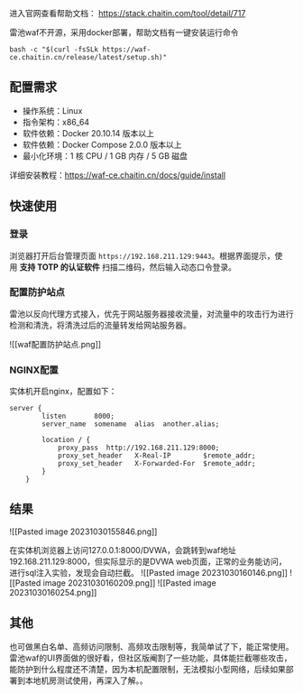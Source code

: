 
进入官网查看帮助文档：
https://stack.chaitin.com/tool/detail/717 

雷池waf不开源，采用docker部署，帮助文档有一键安装运行命令

`bash -c "$(curl -fsSLk https://waf-ce.chaitin.cn/release/latest/setup.sh)"`

## 配置需求

- 操作系统：Linux
- 指令架构：x86_64
- 软件依赖：Docker 20.10.14 版本以上
- 软件依赖：Docker Compose 2.0.0 版本以上
- 最小化环境：1 核 CPU / 1 GB 内存 / 5 GB 磁盘

详细安装教程：https://waf-ce.chaitin.cn/docs/guide/install

## 快速使用

### 登录

浏览器打开后台管理页面 `https://192.168.211.129:9443`。根据界面提示，使用 **支持 TOTP 的认证软件** 扫描二维码，然后输入动态口令登录。

### 配置防护站点

雷池以反向代理方式接入，优先于网站服务器接收流量，对流量中的攻击行为进行检测和清洗，将清洗过后的流量转发给网站服务器。

![[waf配置防护站点.png]]
### NGINX配置

实体机开启nginx，配置如下：

```
server {
        listen       8000;
        server_name  somename  alias  another.alias;

        location / {
            proxy_pass  http://192.168.211.129:8000;
            proxy_set_header   X-Real-IP        $remote_addr;
            proxy_set_header   X-Forwarded-For  $remote_addr;
        }
    }
```

## 结果

![[Pasted image 20231030155846.png]]

在实体机浏览器上访问127.0.0.1:8000/DVWA，会跳转到waf地址192.168.211.129:8000，但实际显示的是DVWA web页面，正常的业务能访问，进行sql注入实验，发现会自动拦截。
![[Pasted image 20231030160146.png]]
![[Pasted image 20231030160209.png]]
![[Pasted image 20231030160254.png]]


## 其他

也可做黑白名单、高频访问限制、高频攻击限制等，我简单试了下，能正常使用。
雷池waf的UI界面做的很好看，但社区版阉割了一些功能，具体能拦截哪些攻击，能防护到什么程度还不清楚，因为本机配置限制，无法模拟小型网络，后续如果部署到本地机房测试使用，再深入了解。。
